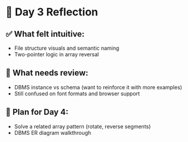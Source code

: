 # 🌻 Day 3 Reflection

## ✅ What felt intuitive:
- File structure visuals and semantic naming
- Two-pointer logic in array reversal

## 🚧 What needs review:
- DBMS instance vs schema (want to reinforce it with more examples)
- Still confused on font formats and browser support

## 📌 Plan for Day 4:
- Solve a related array pattern (rotate, reverse segments)
- DBMS ER diagram walkthrough

